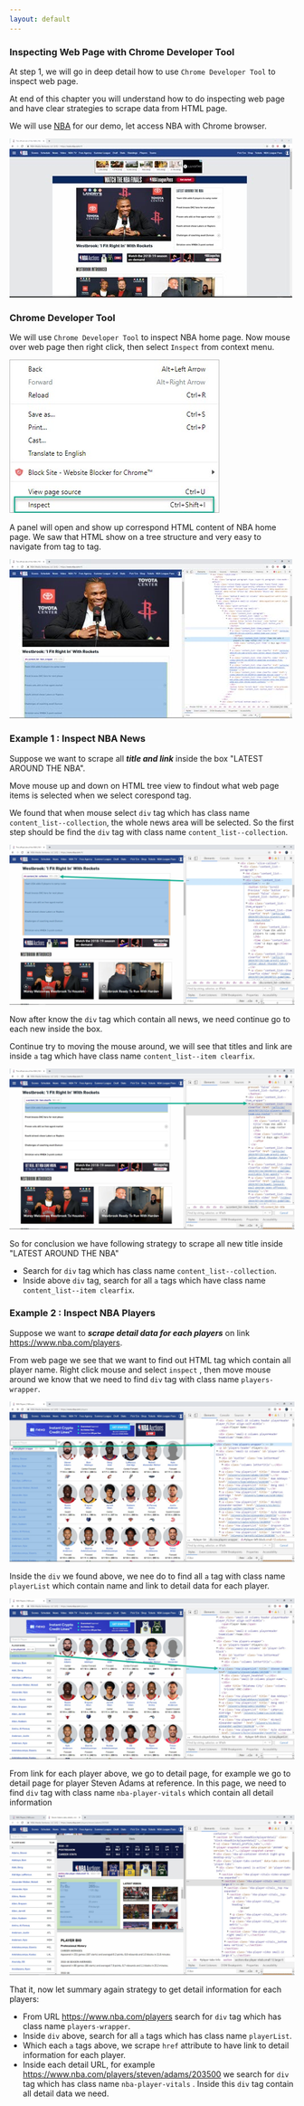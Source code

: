 ```yaml
---
layout: default
---
```


### Inspecting Web Page with Chrome Developer Tool

At step 1, we will go in deep detail how to use `Chrome Developer Tool` to inspect web page.

At end of this chapter you will understand how to do inspecting web page and have clear strategies to scrape data from HTML page.

We will use [NBA](https://www.nba.com/#/) for our demo, let access NBA with Chrome browser.

![](images/2019-07-27_16-04-34.jpg)



### Chrome Developer Tool

We will use `Chrome Developer Tool` to inspect NBA home page. Now mouse over web page then right click, then select `Inspect` from context menu.

![](images/2019-07-27_16-14-17.jpg)



A panel will open and show up correspond HTML content of NBA home page. We saw that HTML show on a tree structure and very easy to navigate from tag to tag.

![](images/2019-07-27_16-17-45.jpg)



### Example 1 : Inspect NBA News

Suppose we want to scrape all ***title and link*** inside the box "LATEST AROUND THE NBA".

Move mouse up and down on HTML tree view to findout what web page items is selected when we select corespond tag.

We found that when mouse select `div` tag which has class name `content_list--collection`, the whole news area will be selected. So the first step should be find the `div` tag with class name `content_list--collection`.

![](images/2019-07-27_16-55-23.jpg)



Now after know the `div` tag which contain all news, we need continue go to each new inside the box.

Continue try to moving the mouse around, we will see that titles and link are inside `a` tag which have class name `content_list--item clearfix`.

![](images/2019-07-27_20-14-06.jpg)



So for conclusion we have following strategy to scrape all new title inside "LATEST AROUND THE NBA"

* Search for `div` tag which has class name `content_list--collection`.
* Inside above `div` tag, search for all `a` tags which have class name `content_list--item clearfix`.



### Example 2 : Inspect NBA Players

Suppose we want to ***scrape detail data for each players*** on link https://www.nba.com/players.

From web page we see that we want to find out HTML tag which contain all player name. Right click mouse and select `inspect` , then move mouse around we know that we need to find `div` tag with class name `players-wrapper`.

![](images/2019-07-27_20-42-02.jpg)



Inside the `div` we found above, we nee do to find all `a` tag with class name `playerList` which contain name and link to detail data for each player.

![](images/2019-07-27_20-48-00.jpg)



From link for each player above, we go to detail page, for example we go to detail page for player Steven Adams at reference. In this page, we need to find `div` tag with class name `nba-player-vitals` which contain all detail information

![](images/2019-07-27_20-54-34.jpg)



That it, now let summary again strategy to get detail information for each players:

* From URL https://www.nba.com/players search for `div` tag which has class name `players-wrapper`.
* Inside `div` above, search for all `a` tags which has class name `playerList`.
* Which each `a` tags above, we scrape `href` attribute to have link to detail information for each player.
* Inside each detail URL, for example https://www.nba.com/players/steven/adams/203500 we search for `div` tag which has class name `nba-player-vitals` . Inside this `div` tag contain all detail data we need.